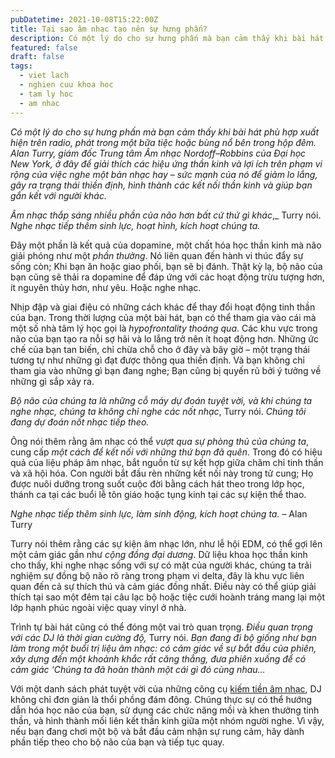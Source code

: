 ```yaml
---
pubDatetime: 2021-10-08T15:22:00Z
title: Tại sao âm nhạc tạo nên sự hưng phấn?
description: Có một lý do cho sự hưng phấn mà bạn cảm thấy khi bài hát phù hợp xuất hiện trên radio, phát trong một bữa tiệc hoặc bùng nổ bên trong hộp đêm.
featured: false
draft: false
tags:
  - viet lach
  - nghien cuu khoa hoc
  - tam ly hoc
  - am nhac
---
```


_Có một lý do cho sự hưng phấn mà bạn cảm thấy khi bài hát phù hợp xuất hiện trên radio, phát trong một bữa tiệc hoặc bùng nổ bên trong hộp đêm. Alan Turry, giám đốc Trung tâm Âm nhạc Nordoff–Robbins của Đại học New York, ở đây để giải thích các hiệu ứng thần kinh và lợi ích trên phạm vi rộng của việc nghe một bản nhạc hay – sức mạnh của nó để giảm lo lắng, gây ra trạng thái thiền định, hình thành các kết nối thần kinh và giúp bạn gắn kết với người khác._

_Âm nhạc thắp sáng nhiều phần của não hơn bất cứ thứ gì khác_,_ Turry nói. _Nghe nhạc tiếp thêm sinh lực, hoạt hình, kích hoạt chúng ta._

Đây một phần là kết quả của dopamine, một chất hóa học thần kinh mà não giải phóng như một _phần thưởng_. Nó liên quan đến hành vi thúc đẩy sự sống còn; Khi bạn ăn hoặc giao phối, bạn sẽ bị đánh. Thật kỳ lạ, bộ não của bạn cũng sẽ thải ra dopamine để đáp ứng với các hoạt động trừu tượng hơn, ít nguyên thủy hơn, như yêu. Hoặc nghe nhạc.

Nhịp đập và giai điệu có những cách khác để thay đổi hoạt động tinh thần của bạn. Trong thời lượng của một bài hát, bạn có thể tham gia vào cái mà một số nhà tâm lý học gọi là _hypofrontality thoáng qua_. Các khu vực trong não của bạn tạo ra nỗi sợ hãi và lo lắng trở nên ít hoạt động hơn. Những ức chế của bạn tan biến, chỉ chừa chỗ cho ở đây và bây giờ – một trạng thái tương tự như những gì đạt được thông qua thiền định. Và bạn không chỉ tham gia vào những gì bạn đang nghe; Bạn cũng bị quyến rũ bởi ý tưởng về những gì sắp xảy ra.

_Bộ não của chúng ta là những cỗ máy dự đoán tuyệt vời, và khi chúng ta nghe nhạc, chúng ta không chỉ nghe các nốt nhạc_, Turry nói. _Chúng tôi đang dự đoán nốt nhạc tiếp theo._

Ông nói thêm rằng âm nhạc có thể _vượt qua sự phòng thủ của chúng ta_, cung cấp _một cách để kết nối với những thứ bạn đã quên_. Trong đó có hiệu quả của liệu pháp âm nhạc, bắt nguồn từ sự kết hợp giữa chăm chỉ tinh thần và xã hội hóa. Con người bắt đầu rèn những kết nối này trong tử cung; Họ được nuôi dưỡng trong suốt cuộc đời bằng cách hát theo trong lớp học, thánh ca tại các buổi lễ tôn giáo hoặc tụng kinh tại các sự kiện thể thao.

_Nghe nhạc tiếp thêm sinh lực, làm sinh động, kích hoạt chúng ta._ – Alan Turry

Turry nói thêm rằng các sự kiện âm nhạc lớn, như lễ hội EDM, có thể gợi lên một cảm giác gần như _cộng đồng đại dương_. Dữ liệu khoa học thần kinh cho thấy, khi nghe nhạc sống với sự có mặt của người khác, chúng ta trải nghiệm sự đồng bộ não rõ ràng trong phạm vi delta, đây là khu vực liên quan đến cả sự thích thú và cảm giác đồng nhất. Điều này có thể giúp giải thích tại sao một đêm tại câu lạc bộ hoặc tiệc cưới hoành tráng mang lại một lớp hạnh phúc ngoài việc quay vinyl ở nhà.

Trình tự bài hát cũng có thể đóng một vai trò quan trọng. _Điều quan trọng với các DJ là thời gian cường độ,_ Turry nói. _Bạn đang đi bộ giống như bạn làm trong một buổi trị liệu âm nhạc: có cảm giác về sự bắt đầu của phiên, xây dựng đến một khoảnh khắc rất căng thẳng, đưa phiên xuống để có cảm giác ‘Chúng ta đã hoàn thành một cái gì đó cùng nhau…_

Với một danh sách phát tuyệt vời của những công cụ [kiếm tiền âm nhạc](https://www.nhavantuonglai.com/viet-lach/kiem-tien-tu-am-nhac-tai-sao-dau-tu-vao-am-nhac-khong-nen-chi-la-giai-dieu-dep), DJ không chỉ đơn giản là thổi phồng đám đông. Chúng thực sự có thể hướng dẫn hóa học não của bạn, sử dụng các chức năng mồi và khen thưởng tinh thần, và hình thành mối liên kết thần kinh giữa một nhóm người nghe. Vì vậy, nếu bạn đang chơi một bộ và bắt đầu cảm nhận sự rung cảm, hãy dành phần tiếp theo cho bộ não của bạn và tiếp tục quay.
